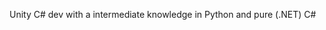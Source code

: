 Unity C# dev with a intermediate knowledge in Python and pure (.NET) C#

<!---
sp1ider/sp1ider is a ✨ special ✨ repository because its `README.md` (this file) appears on your GitHub profile.
You can click the Preview link to take a look at your changes.
--->
